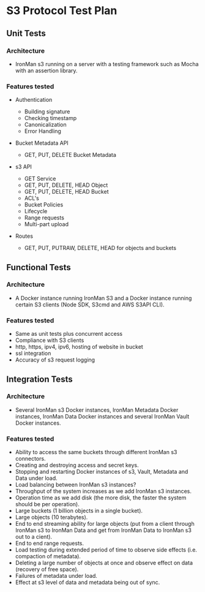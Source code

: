 # S3 Protocol Test Plan

## Unit Tests

### Architecture

- IronMan s3 running on a server with a testing framework such as Mocha with
an assertion library.  

### Features tested

- Authentication
    - Building signature
    - Checking timestamp
    - Canonicalization
    - Error Handling


- Bucket Metadata API
    - GET, PUT, DELETE Bucket Metadata


- s3 API
    - GET Service
    - GET, PUT, DELETE, HEAD Object
    - GET, PUT, DELETE, HEAD Bucket
    - ACL's
    - Bucket Policies
    - Lifecycle
    - Range requests
    - Multi-part upload


- Routes
    - GET, PUT, PUTRAW, DELETE, HEAD for objects and buckets

## Functional Tests

### Architecture

- A Docker instance running IronMan S3 and a Docker instance running
certain S3 clients (Node SDK, S3cmd and AWS S3API CLI).  

### Features tested

- Same as unit tests plus concurrent access
- Compliance with S3 clients
- http, https, ipv4, ipv6, hosting of website in bucket
- ssl integration
- Accuracy of s3 request logging


## Integration Tests

### Architecture

- Several IronMan s3 Docker instances, IronMan Metadata Docker
instances, IronMan Data Docker instances and several
IronMan Vault Docker instances.

### Features tested

- Ability to access the same buckets through different IronMan s3 connectors.
- Creating and destroying access and secret keys.
- Stopping and restarting Docker instances of s3, Vault,
Metadata and Data under load.  
- Load balancing between IronMan s3 instances?
- Throughput of the system increases as we add IronMan s3 instances.
- Operation time as we add disk (the more disk, the faster
the system should be per operation).
- Large buckets (1 billion objects in a single bucket).
- Large objects (10 terabytes).
- End to end streaming ability for large objects (put
from a client through IronMan s3 to IronMan Data and get
from IronMan Data to IronMan s3 out to a cient).
- End to end range requests.
- Load testing during extended period of time to observe
side effects (i.e. compaction of metadata).
- Deleting a large number of objects at once and observe
effect on data (recovery of free space).
- Failures of metadata under load.  
- Effect at s3 level of data and metadata being out of sync.  
